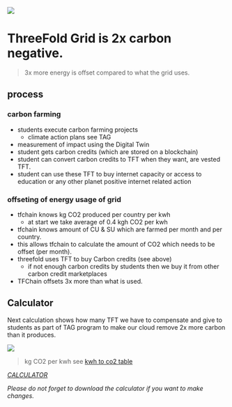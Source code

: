 ![](img/carbon_double_win.png)

# ThreeFold Grid is 2x carbon negative.

> 3x more energy is offset compared to what the grid uses.


## process

### carbon farming

- students execute carbon farming projects
  - climate action plans see TAG
- measurement of impact using the Digital Twin
- student gets carbon credits (which are stored on a blockchain)
- student can convert carbon credits to TFT when they want, are vested TFT.
- student can use these TFT to buy internet capacity or access to education or any other planet positive internet related action

### offseting of energy usage of grid

- tfchain knows kg CO2 produced per country per kwh
  - at start we take average of 0.4 kgh CO2 per kwh
- tfchain knows amount of CU & SU which are farmed per month and per country.
- this allows tfchain to calculate the amount of CO2  which needs to be offset (per month).
- threefold uses TFT to buy Carbon credits (see above)
  - if not enough carbon credits by students then we buy it from other carbon credit marketplaces
- TFChain offsets 3x more than what is used.

## Calculator

Next calculation shows how many TFT we have to compensate and give to students as part of TAG program to make our cloud remove 2x more carbon than it produces.

![](img/carbon_compensation.png)

> kg CO2 per kwh see [kwh to co2 table](kwh_co2)




*[CALCULATOR](https://secure.threefold.tech/sheet/#/2/sheet/view/mz3OfqJr1afDf-3bqOKpnGhmDL3zX1ctFXL8YMZpxqw/)*

*Please do not forget to download the calculator if you want to make changes.*


